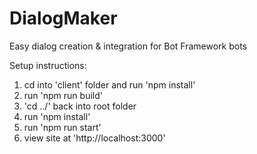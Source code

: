 # DialogMaker
Easy dialog creation &amp; integration for Bot Framework bots

Setup instructions:

1) cd into 'client' folder and run 'npm install'
2) run 'npm run build'
3) 'cd ../' back into root folder
4) run 'npm install'
5) run 'npm run start'
6) view site at 'http://localhost:3000'
